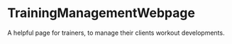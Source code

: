 # TrainingManagementWebpage
A helpful  page for trainers, to manage their clients workout developments.
